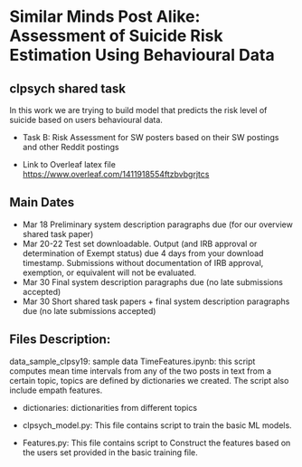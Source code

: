 # Similar Minds Post Alike: Assessment of Suicide Risk Estimation Using Behavioural Data
## clpsych shared task
In this work we are trying to build model that predicts the risk level of suicide based on users behavioural data. 
* Task B: Risk Assessment for SW posters based on their SW postings and other Reddit postings

* Link to Overleaf latex file https://www.overleaf.com/1411918554ftzbvbgrjtcs
## Main Dates
* Mar 18     Preliminary system description paragraphs due (for our overview shared task paper)
* Mar 20-22  Test set downloadable. Output (and IRB approval or determination of Exempt status) due 4 days from your download timestamp.   Submissions without documentation of IRB approval, exemption, or equivalent will not be evaluated.
* Mar 30     Final system description paragraphs due (no late submissions accepted)
* Mar 30     Short shared task papers + final system description paragraphs due (no late submissions accepted)



## Files Description:
data_sample_clpsy19: sample data
TimeFeatures.ipynb: this script computes mean time intervals from any of the two posts in text from a certain topic, topics are defined by dictionaries we created. The script also include empath features.

* dictionaries: dictionarities from different topics

* clpsych_model.py: This file contains script to train the basic ML models. 

* Features.py: This file contains script to Construct the features based on the users set provided in the basic training file. 


